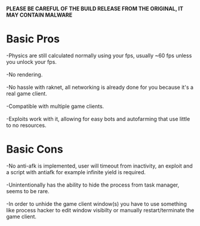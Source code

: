 **PLEASE BE CAREFUL OF THE BUILD RELEASE FROM THE ORIGINAL, IT MAY CONTAIN MALWARE**

# Basic Pros
-Physics are still calculated normally using your fps, usually ~60 fps unless you unlock your fps.\
\
-No rendering.\
\
-No hassle with raknet, all networking is already done for you because it's a real game client.\
\
-Compatible with multiple game clients.\
\
-Exploits work with it, allowing for easy bots and autofarming that use little to no resources.
# Basic Cons
-No anti-afk is implemented, user will timeout from inactivity, an exploit and a script with antiafk for example infinite yield is required.\
\
-Unintentionally has the ability to hide the process from task manager, seems to be rare.\
\
-In order to unhide the game client window(s) you have to use something like process hacker to edit window visibilty or manually restart/terminate the game client.
